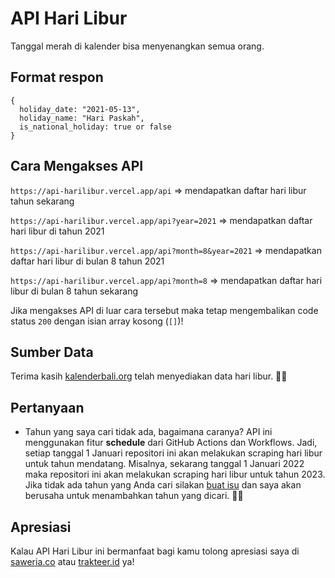 # API Hari Libur

Tanggal merah di kalender bisa menyenangkan semua orang.

## Format respon

```
{
  holiday_date: "2021-05-13",
  holiday_name: "Hari Paskah",
  is_national_holiday: true or false
}
```

## Cara Mengakses API

`https://api-harilibur.vercel.app/api` => mendapatkan daftar hari libur tahun sekarang

`https://api-harilibur.vercel.app/api?year=2021` => mendapatkan daftar hari libur di tahun 2021

`https://api-harilibur.vercel.app/api?month=8&year=2021` => mendapatkan daftar hari libur di bulan 8 tahun 2021

`https://api-harilibur.vercel.app/api?month=8` => mendapatkan daftar hari libur di bulan 8 tahun sekarang

Jika mengakses API di luar cara tersebut maka tetap mengembalikan code status `200` dengan isian array kosong (`[]`)!

## Sumber Data

Terima kasih [kalenderbali.org](http://kalenderbali.org) telah menyediakan data hari libur. 🙏🏻

## Pertanyaan

- Tahun yang saya cari tidak ada, bagaimana caranya? API ini menggunakan fitur **schedule** dari GitHub Actions dan Workflows. Jadi, setiap tanggal 1 Januari repositori ini akan melakukan scraping hari libur untuk tahun mendatang. Misalnya, sekarang tanggal 1 Januari 2022 maka repositori ini akan melakukan scraping hari libur untuk tahun 2023. Jika tidak ada tahun yang Anda cari silakan [buat isu](https://github.com/satyakresna/api-harilibur/issues) dan saya akan berusaha untuk menambahkan tahun yang dicari. 🙏🏻

## Apresiasi

Kalau API Hari Libur ini bermanfaat bagi kamu tolong apresiasi saya di [saweria.co](https://saweria.co/satyakresna) atau [trakteer.id](https://trakteer.id/satyakresna) ya!
